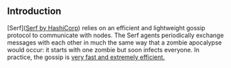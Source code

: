 ## Introduction

[Serf]([Serf by HashiCorp](https://www.serf.io/)) relies on an efficient and lightweight gossip protocol to communicate with nodes. The Serf agents periodically exchange messages with each other in much the same way that a zombie apocalypse would occur: it starts with one zombie but soon infects everyone. In practice, the gossip is [very fast and extremely efficient.](https://www.serf.io/docs/internals/simulator.html)





